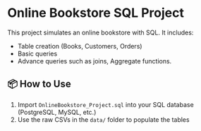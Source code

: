# Online Bookstore SQL Project

This project simulates an online bookstore with SQL. It includes:
- Table creation (Books, Customers, Orders)
- Basic queries
- Advance queries such as joins, Aggregate functions.


## 📦 How to Use
1. Import `OnlineBookstore_Project.sql` into your SQL database (PostgreSQL, MySQL, etc.)
2. Use the raw CSVs in the `data/` folder to populate the tables
